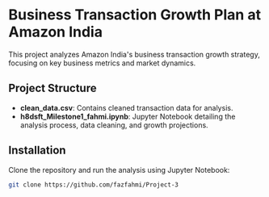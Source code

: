 # Business Transaction Growth Plan at Amazon India

This project analyzes Amazon India's business transaction growth strategy, focusing on key business metrics and market dynamics.

## Project Structure
- **clean_data.csv**: Contains cleaned transaction data for analysis.
- **h8dsft_Milestone1_fahmi.ipynb**: Jupyter Notebook detailing the analysis process, data cleaning, and growth projections.

## Installation
Clone the repository and run the analysis using Jupyter Notebook:
```bash
git clone https://github.com/fazfahmi/Project-3
